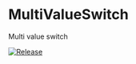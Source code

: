 # MultiValueSwitch #

Multi value switch

[![Release](https://jitpack.io/v/mariotaku/MultiValueSwitch.svg)](https://jitpack.io/#mariotaku/MultiValueSwitch)

